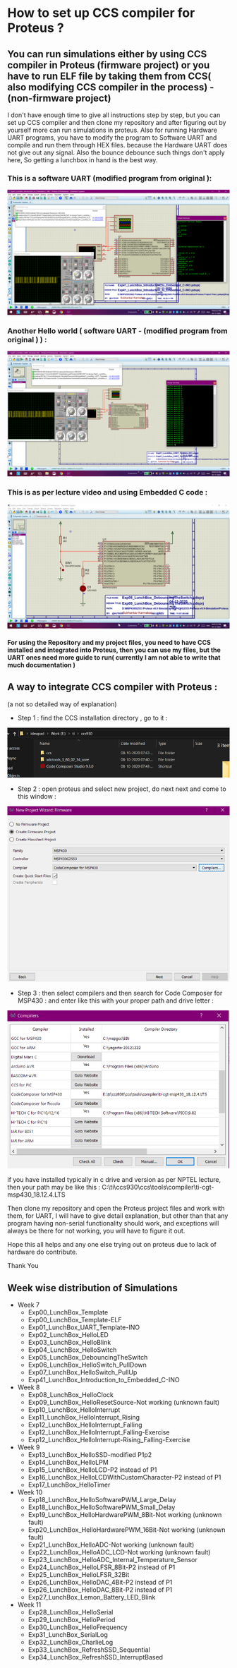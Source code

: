 # How to set up CCS compiler for Proteus ?
## You can run simulations either by using CCS compiler in Proteus (firmware project) or you have to run ELF file by taking them from CCS( also modifying CCS compiler in the process) - (non-firmware project)

 I don't have enough time to give all instructions step by step, but you can set up CCS compiler and then clone my repository and after figuring out by yourself more can run simulations in proteus. Also for running Hardware UART programs, you have to modify the program to Software UART and compile and run them through HEX files. because the Hardware UART does not give out any signal. Also the bounce debounce such things don't apply here, So getting a lunchbox in hand is the best way.
 
 ### This is a software UART (modified program from original ): 
 ![Exp41_LunchBox_Introduction_to_Embedded_C-INO.png](https://github.com/Subhankar2000/MSP430G2553-Proteus-v8.9-Simulation/blob/master/blob/Exp41_LunchBox_Introduction_to_Embedded_C-INO.png)
 
 ### Another Hello world ( software UART -  (modified program from original ) ) :
 ![Exp01_LunchBox_UART_Template-INO.png](https://github.com/Subhankar2000/MSP430G2553-Proteus-v8.9-Simulation/blob/master/blob/Exp01_LunchBox_UART_Template-INO.png)
  
 ### This is as per lecture video and using Embedded C code : 
 ![Exp05_LunchBox_DebouncingTheSwitch.png](https://github.com/Subhankar2000/MSP430G2553-Proteus-v8.9-Simulation/blob/master/blob/Exp05_LunchBox_DebouncingTheSwitch.png)
 
#### For using the Repository and my project files, you need to have CCS installed and integrated into Proteus, then you can use my files, but the UART ones need more guide to run( currently I am not able to write that much documentation )

## A way to integrate CCS compiler with Proteus : 
(a not so detailed way of explanation)

+ Step 1 : find the CCS installation directory , go to it :

![1.png](https://github.com/Subhankar2000/MSP430G2553-Proteus-v8.9-Simulation/blob/master/blob/1.png)

+ Step 2 : open proteus and select new project, do next next and come to this window :

![2.png](https://github.com/Subhankar2000/MSP430G2553-Proteus-v8.9-Simulation/blob/master/blob/2.png)

+ Step 3 : then select compilers and then search for Code Composer for MSP430 : and enter like this with your proper path and drive letter : 

![3.png](https://github.com/Subhankar2000/MSP430G2553-Proteus-v8.9-Simulation/blob/master/blob/3.png)

if you have installed typically in c drive and version as per NPTEL lecture, then your path may be like this : C:\ti\ccs930\ccs\tools\compiler\ti-cgt-msp430_18.12.4.LTS

Then clone my repository and open the Proteus project files and work with them, for UART, I will have to give detail explanation, but other than that any program having non-serial functionality should work, and exceptions will always be there for not working, you will have to figure it out.

Hope this all helps and any one else trying out on proteus due to lack of hardware do contribute.

Thank You

## Week wise distribution of Simulations
+ Week 7
	* Exp00_LunchBox_Template
	* Exp00_LunchBox_Template-ELF
	* Exp01_LunchBox_UART_Template-INO
	* Exp02_LunchBox_HelloLED
	* Exp03_LunchBox_HelloBlink
	* Exp04_LunchBox_HelloSwitch
	* Exp05_LunchBox_DebouncingTheSwitch
	* Exp06_LunchBox_HelloSwitch_PullDown
	* Exp07_LunchBox_HelloSwitch_PullUp
	* Exp41_LunchBox_Introduction_to_Embedded_C-INO
+ Week 8
	* Exp08_LunchBox_HelloClock
	* Exp09_LunchBox_HelloResetSource-Not working (unknown fault)
	* Exp10_LunchBox_HelloInterrupt
	* Exp11_LunchBox_HelloInterrupt_Rising
	* Exp12_LunchBox_HelloInterrupt_Falling
	* Exp12_LunchBox_HelloInterrupt_Falling-Exercise
	* Exp12_LunchBox_HelloInterrupt-Rising_Falling-Exercise
+ Week 9
	* Exp13_LunchBox_HelloSSD-modified P1p2
	* Exp14_LunchBox_HelloLPM
	* Exp15_LunchBox_HelloLCD-P2 instead of P1
	* Exp16_LunchBox_HelloLCDWithCustomCharacter-P2 instead of P1
	* Exp17_LunchBox_HelloTimer
+ Week 10
	* Exp18_LunchBox_HelloSoftwarePWM_Large_Delay
	* Exp18_LunchBox_HelloSoftwarePWM_Small_Delay
	* Exp19_LunchBox_HelloHardwarePWM_8Bit-Not working (unknown fault)
	* Exp20_LunchBox_HelloHardwarePWM_16Bit-Not working (unknown fault)
	* Exp21_LunchBox_HelloADC-Not working (unknown fault)
	* Exp22_LunchBox_HelloADC_LCD-Not working (unknown fault)
	* Exp23_LunchBox_HelloADC_Internal_Temperature_Sensor
	* Exp24_LunchBox_HelloLFSR_8Bit-P2 instead of P1
	* Exp25_LunchBox_HelloLFSR_32Bit
	* Exp26_LunchBox_HelloDAC_4Bit-P2 instead of P1
	* Exp26_LunchBox_HelloDAC_8Bit-P2 instead of P1
	* Exp27_LunchBox_Lemon_Battery_LED_Blink
+ Week 11
	* Exp28_LunchBox_HelloSerial
	* Exp29_LunchBox_HelloPeriod
	* Exp30_LunchBox_HelloFrequency
	* Exp31_LunchBox_SerialLog
	* Exp32_LunchBox_CharlieLog
	* Exp33_LunchBox_RefreshSSD_Sequential
	* Exp34_LunchBox_RefreshSSD_InterruptBased
